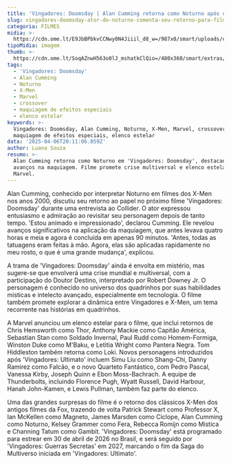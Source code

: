 ```yaml
---
title: 'Vingadores: Doomsday | Alan Cumming retorna como Noturno após duas décadas'
slug: vingadores-doomsday-ator-do-noturno-comenta-seu-retorno-para-filme
categoria: FILMES
midia: >-
  https://cdn.ome.lt/E9JbBPbkvCCNwy0N4Jiiil_d8_w=/987x0/smart/uploads/conteudo/fotos/xmen2noturno.jpg
tipoMidia: imagem
thumb: >-
  https://cdn.ome.lt/SoqAZnwH563o0lJ_mshatkClQio=/480x360/smart/extras/conteudos/xmen2noturno.jpg
tags:
  - 'Vingadores: Doomsday'
  - Alan Cumming
  - Noturno
  - X-Men
  - Marvel
  - crossover
  - maquiagem de efeitos especiais
  - elenco estelar
keywords: >-
  Vingadores: Doomsday, Alan Cumming, Noturno, X-Men, Marvel, crossover,
  maquiagem de efeitos especiais, elenco estelar
data: '2025-04-06T20:11:06.059Z'
author: Luana Souza
resumo: >-
  Alan Cumming retorna como Noturno em 'Vingadores: Doomsday', destacando
  avanços na maquiagem. Filme promete crise multiversal e elenco estelar da
  Marvel.
---
```


Alan Cumming, conhecido por interpretar Noturno em filmes dos X-Men nos anos 2000, discutiu seu retorno ao papel no próximo filme 'Vingadores: Doomsday' durante uma entrevista ao Collider. O ator expressou entusiasmo e admiração ao revisitar seu personagem depois de tanto tempo. 'Estou animado e impressionado', declarou Cumming. Ele revelou avanços significativos na aplicação da maquiagem, que antes levava quatro horas e meia e agora é concluída em apenas 90 minutos. 'Antes, todas as tatuagens eram feitas à mão. Agora, elas são aplicadas rapidamente no meu rosto, o que é uma grande mudança', explicou.

A trama de 'Vingadores: Doomsday' ainda é envolta em mistério, mas sugere-se que envolverá uma crise mundial e multiversal, com a participação do Doutor Destino, interpretado por Robert Downey Jr. O personagem é conhecido no universo dos quadrinhos por suas habilidades místicas e intelecto avançado, especialmente em tecnologia. O filme também promete explorar a dinâmica entre Vingadores e X-Men, um tema recorrente nas histórias em quadrinhos.

A Marvel anunciou um elenco estelar para o filme, que inclui retornos de Chris Hemsworth como Thor, Anthony Mackie como Capitão América, Sebastian Stan como Soldado Invernal, Paul Rudd como Homem-Formiga, Winston Duke como M'Baku, e Letitia Wright como Pantera Negra. Tom Hiddleston também retorna como Loki. Novos personagens introduzidos após 'Vingadores: Ultimato' incluem Simu Liu como Shang-Chi, Danny Ramirez como Falcão, e o novo Quarteto Fantástico, com Pedro Pascal, Vanessa Kirby, Joseph Quinn e Ebon Moss-Bachrach. A equipe de Thunderbolts, incluindo Florence Pugh, Wyatt Russell, David Harbour, Hanah John-Kamen, e Lewis Pullman, também faz parte do elenco.

Uma das grandes surpresas do filme é o retorno dos clássicos X-Men dos antigos filmes da Fox, trazendo de volta Patrick Stewart como Professor X, Ian McKellen como Magneto, James Marsden como Ciclope, Alan Cumming como Noturno, Kelsey Grammer como Fera, Rebecca Romijn como Mística e Channing Tatum como Gambit. 'Vingadores: Doomsday' está programado para estrear em 30 de abril de 2026 no Brasil, e será seguido por 'Vingadores: Guerras Secretas' em 2027, marcando o fim da Saga do Multiverso iniciada em 'Vingadores: Ultimato'.
